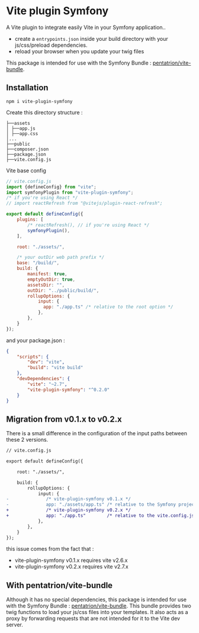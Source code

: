# Vite plugin Symfony

A Vite plugin to integrate easily Vite in your Symfony application..

- create a `entrypoints.json` inside your build directory with your js/css/preload dependencies.
- reload your browser when you update your twig files

This package is intended for use with the Symfony Bundle : [pentatrion/vite-bundle](https://github.com/lhapaipai/vite-bundle).
## Installation

```console
npm i vite-plugin-symfony
```

Create this directory structure :
```
├──assets
│ ├──app.js
│ ├──app.css
│...
├──public
├──composer.json
├──package.json
├──vite.config.js
```

Vite base config

```js
// vite.config.js
import {defineConfig} from "vite";
import symfonyPlugin from "vite-plugin-symfony";
/* if you're using React */
// import reactRefresh from "@vitejs/plugin-react-refresh";

export default defineConfig({
    plugins: [
        /* reactRefresh(), // if you're using React */
        symfonyPlugin(),
    ],

    root: "./assets/",

    /* your outDir web path prefix */
    base: "/build/",
    build: {
        manifest: true,
        emptyOutDir: true,
        assetsDir: "",
        outDir: "../public/build/",
        rollupOptions: {
            input: {
              app: "./app.ts" /* relative to the root option */
            },
        },
    }
});
```

and your package.json :
```json
{
    "scripts": {
        "dev": "vite",
        "build": "vite build"
    },
    "devDependencies": {
        "vite": "~2.7",
        "vite-plugin-symfony": "^0.2.0"
    }
}
```

## Migration from v0.1.x to v0.2.x

There is a small difference in the configuration of the input paths between these 2 versions.

```diff
// vite.config.js

export default defineConfig({

    root: "./assets/",

    build: {
        rollupOptions: {
            input: {
-              /* vite-plugin-symfony v0.1.x */
-              app: "./assets/app.ts" /* relative to the Symfony project root */
+              /* vite-plugin-symfony v0.2.x */
+              app: "./app.ts"        /* relative to the vite.config.js root option */
            },
        },
    }
});
```
this issue comes from the fact that :
- vite-plugin-symfony v0.1.x requires vite v2.6.x
- vite-plugin-symfony v0.2.x requires vite v2.7.x


## With pentatrion/vite-bundle

Although it has no special dependencies, this package is intended for use with the Symfony Bundle : [pentatrion/vite-bundle](https://github.com/lhapaipai/vite-bundle). This bundle provides two twig functions to load your js/css files into your templates. It also acts as a proxy by forwarding requests that are not intended for it to the Vite dev server.